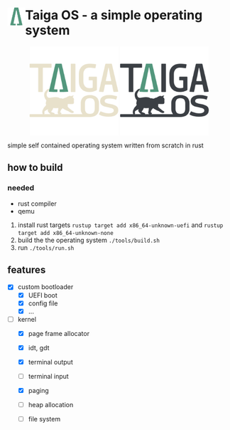 # <img src="/res/images/logos/logo_minimalist.svg" alt="Taiga OS logo" title="logo" align="left" height="40" /> Taiga OS - a simple operating system
<p align="center">
<img src="/res/images/logos/logo_light.svg#gh-dark-mode-only" alt="taiga os logo" title="logo" align="center" height="200" />


<img src="/res/images/logos/logo_dark.svg#gh-light-mode-only" alt="Taiga OS logo" title="logo" align="center" height="200" />
</p>

simple self contained operating system written from scratch in rust 

## how to build
### needed
* rust compiler
* qemu

1. install rust targets   `rustup target add x86_64-unknown-uefi` and
    `rustup target add x86_64-unknown-none`
2. build the the operating system `./tools/build.sh`
3. run `./tools/run.sh`

## features

* [x] custom bootloader
    * [x] UEFI boot
    * [x] config file 
    * [x] ...

* [ ] kernel
    * [x] page frame allocator
    * [x] idt, gdt
    * [x] terminal output
    * [ ] terminal input
    * [x] paging
    * [ ] heap allocation
    * [ ] file system

